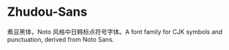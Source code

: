 # Zhudou-Sans
煮豆黑体，Noto 风格中日韩标点符号字体。A font family for CJK symbols and punctuation, derived from Noto Sans.
